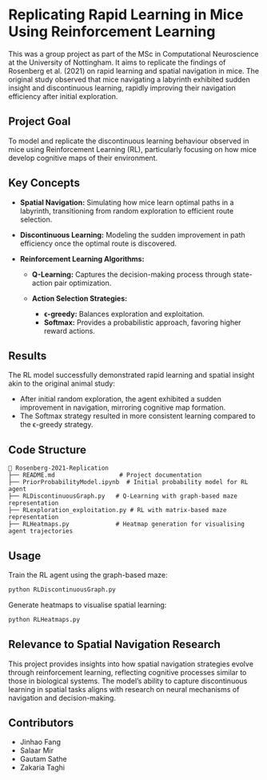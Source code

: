 # Replicating Rapid Learning in Mice Using Reinforcement Learning

This was a group project as part of the MSc in Computational Neuroscience at the University of Nottingham. It aims to replicate the findings of Rosenberg et al. (2021) on rapid learning and spatial navigation in mice. The original study observed that mice navigating a labyrinth exhibited sudden insight and discontinuous learning, rapidly improving their navigation efficiency after initial exploration.

## Project Goal

To model and replicate the discontinuous learning behaviour observed in mice using Reinforcement Learning (RL), particularly focusing on how mice develop cognitive maps of their environment.

## Key Concepts

* **Spatial Navigation:** Simulating how mice learn optimal paths in a labyrinth, transitioning from random exploration to efficient route selection.
* **Discontinuous Learning:** Modeling the sudden improvement in path efficiency once the optimal route is discovered.
* **Reinforcement Learning Algorithms:**

  * **Q-Learning:** Captures the decision-making process through state-action pair optimization.
  * **Action Selection Strategies:**

    * **ϵ-greedy:** Balances exploration and exploitation.
    * **Softmax:** Provides a probabilistic approach, favoring higher reward actions.

## Results

The RL model successfully demonstrated rapid learning and spatial insight akin to the original animal study:

* After initial random exploration, the agent exhibited a sudden improvement in navigation, mirroring cognitive map formation.
* The Softmax strategy resulted in more consistent learning compared to the ϵ-greedy strategy.

## Code Structure

```
📁 Rosenberg-2021-Replication
├── README.md                  # Project documentation
├── PriorProbabilityModel.ipynb  # Initial probability model for RL agent
├── RLDiscontinuousGraph.py   # Q-Learning with graph-based maze representation
├── RLexploration_exploitation.py # RL with matrix-based maze representation
├── RLHeatmaps.py             # Heatmap generation for visualising agent trajectories
```

## Usage

Train the RL agent using the graph-based maze:

```bash
python RLDiscontinuousGraph.py
```

Generate heatmaps to visualise spatial learning:

```bash
python RLHeatmaps.py
```

## Relevance to Spatial Navigation Research

This project provides insights into how spatial navigation strategies evolve through reinforcement learning, reflecting cognitive processes similar to those in biological systems. The model’s ability to capture discontinuous learning in spatial tasks aligns with research on neural mechanisms of navigation and decision-making.

## Contributors

* Jinhao Fang
* Salaar Mir
* Gautam Sathe
* Zakaria Taghi
